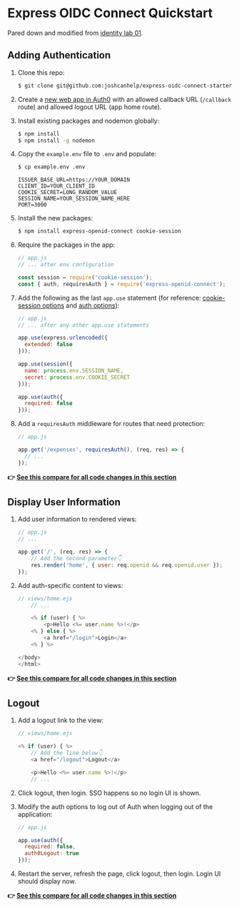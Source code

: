 # Express OIDC Connect Quickstart

Pared down and modified from [identity lab 01](https://docs-content-staging-pr-8113.herokuapp.com/docs/identity-labs/01-web-sign-in).

## Adding Authentication

1. Clone this repo:

	```bash
	$ git clone git@github.com:joshcanhelp/express-oidc-connect-starter.git
	```

2. Create a [new web app in Auth0](https://manage.auth0.com/#/applications) with an allowed callback URL (`/callback` route) and allowed logout URL (app home route).

3. Install existing packages and nodemon globally:

	```bash
	$ npm install
	$ npm install -g nodemon
	```

4. Copy the `example.env` file to `.env` and populate:

	```bash
	$ cp example.env .env
	```

	```text
	ISSUER_BASE_URL=https://YOUR_DOMAIN
	CLIENT_ID=YOUR_CLIENT_ID
	COOKIE_SECRET=LONG_RANDOM_VALUE
	SESSION_NAME=YOUR_SESSION_NAME_HERE
	PORT=3000
	```

5. Install the new packages:

	```bash
	$ npm install express-openid-connect cookie-session
	```

6. Require the packages in the app:

	```js
	// app.js
	// ... after env configuration

	const session = require('cookie-session');
	const { auth, requiresAuth } = require('express-openid-connect');
	```

7. Add the following as the last `app.use` statement (for reference: [cookie-session options](https://github.com/expressjs/cookie-session#cookiesessionoptions) and [auth options](https://github.com/auth0/express-openid-connect/blob/master/API.md#openidclientauth-parameters)):

	```js
	// app.js
	// ... after any other app.use statements

	app.use(express.urlencoded({
	  extended: false
	}));

	app.use(session({
	  name: process.env.SESSION_NAME,
	  secret: process.env.COOKIE_SECRET
	}));

	app.use(auth({
	  required: false
	}));
	```

8. Add a `requiresAuth` middleware for routes that need protection:

	```js
	// app.js

	app.get('/expenses', requiresAuth(), (req, res) => {
	  // ...
	});
	```

**👉 [See this compare for all code changes in this section](https://github.com/joshcanhelp/express-oidc-connect-starter/compare/01-adding-authentication)**

## Display User Information

1. Add user information to rendered views:

	```js
	// app.js
	// ...

	app.get('/', (req, res) => {
		// Add the second parameter👇
		res.render('home', { user: req.openid && req.openid.user });
	});
	```

2. Add auth-specific content to views:

	```js
	// views/home.ejs
		// ...

		<% if (user) { %>
			<p>Hello <%= user.name %>!</p>
		<% } else { %>
			<a href="/login">Login</a>
		<% } %>

	</body>
	</html>
	```

**👉 [See this compare for all code changes in this section](https://github.com/joshcanhelp/express-oidc-connect-starter/compare/01-adding-authentication...02-display-user-information)**

## Logout

1. Add a logout link to the view:

	```js
	// views/home.ejs

	<% if (user) { %>
		// Add the line below👇
		<a href="/logout">Logout</a>

		<p>Hello <%= user.name %>!</p>
		// ...
	```

2. Click logout, then login. SSO happens so no login UI is shown.

3. Modify the auth options to log out of Auth when logging out of the application:

	```js
	// app.js

	app.use(auth({
	  required: false,
	  auth0Logout: true
	}));
	```

4. Restart the server, refresh the page, click logout, then login. Login UI should display now.

**👉 [See this compare for all code changes in this section](https://github.com/joshcanhelp/express-oidc-connect-starter/compare/02-display-user-information...03-logout)**
